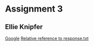 # Assignment 3
## Ellie Knipfer

[Google](www.google.com)
[Relative reference to response.txt](assignment-03/responses.txt)
